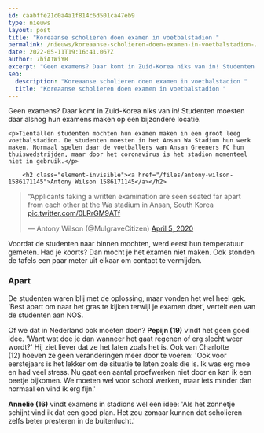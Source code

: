 ```yaml
---
id: caabffe21c0a4a1f814c6d501ca47eb9
type: nieuws
layout: post
title: "Koreaanse scholieren doen examen in voetbalstadion "
permalink: /nieuws/koreaanse-scholieren-doen-examen-in-voetbalstadion-/
date: 2022-05-11T19:16:41.067Z
author: 7biA1WiYB
excerpt: "Geen examens? Daar komt in Zuid-Korea niks van in! Studenten moesten daar alsnog hun examens maken op een bijzondere locatie.  "
seo:
  description: "Koreaanse scholieren doen examen in voetbalstadion "
  title: "Koreaanse scholieren doen examen in voetbalstadion "
---
```

Geen examens? Daar komt in Zuid-Korea niks van in! Studenten moesten daar alsnog hun examens maken op een bijzondere locatie.  

    <p>Tientallen studenten mochten hun examen maken in een groot leeg voetbalstadion. De studenten moesten in het Ansan Wa Stadium hun werk maken. Normaal spelen daar de voetballers van Ansan Greeners FC hun thuiswedstrijden, maar door het coronavirus is het stadion momenteel niet in gebruik.</p>
<p><div class="media media-element-container media-default"><div id="file-540196" class="file file-document file-text-oembed">

        <h2 class="element-invisible"><a href="/files/antony-wilson-1586171145">Antony Wilson 1586171145</a></h2>
    
  
  <div class="content">
    
<blockquote class="twitter-tweet" data-width="550"><p lang="en" dir="ltr">“Applicants taking a written examination are seen seated far apart from each other at the Wa stadium in Ansan, South Korea <a href="https://t.co/0LRrGM9ATf">pic.twitter.com/0LRrGM9ATf</a></p>&mdash; Antony Wilson (@MulgraveCitizen) <a href="https://twitter.com/MulgraveCitizen/status/1246648178327379968?ref_src=twsrc%5Etfw">April 5, 2020</a></blockquote>
<script async="" src="https://platform.twitter.com/widgets.js" charset="utf-8"></script>
  </div>

  
</div>
</div>
<p>Voordat de studenten naar binnen mochten, werd eerst hun temperatuur gemeten. Had je koorts? Dan mocht je het examen niet maken. Ook stonden de tafels een paar meter uit elkaar om contact te vermijden.</p>
<h3>Apart</h3>
<p>De studenten waren blij met de oplossing, maar vonden het wel heel gek. ‘Best apart om naar het gras te kijken terwijl je examen doet’, vertelt een van de studenten aan NOS.</p>
<p>Of we dat in Nederland ook moeten doen? <strong>Pepijn (19)</strong> vindt het geen goed idee. 'Want wat doe je dan wanneer het gaat regenen of erg slecht weer wordt?' Hij ziet liever dat ze het laten zoals het is. Ook van Charlotte (12) hoeven ze geen veranderingen meer door te voeren: 'Ook voor eerstejaars is het lekker om de situatie te laten zoals die is. Ik was erg moe en had veel stress. Nu gaat een aantal proefwerken niet door en kan ik een beetje bijkomen. We moeten wel voor school werken, maar iets minder dan normaal en vind ik erg fijn.'</p>
<p><strong>Annelie (16)</strong> vindt examens in stadions wel een idee: 'Als het zonnetje schijnt vind ik dat een goed plan. Het zou zomaar kunnen dat scholieren zelfs beter presteren in de buitenlucht.'</p>  
